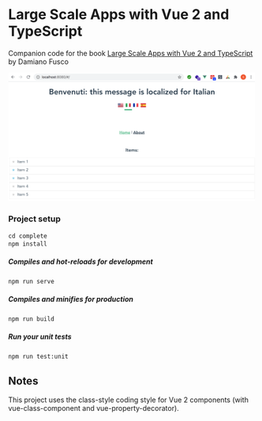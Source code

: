 # Large Scale Apps with Vue 2 and TypeScript
Companion code for the book [Large Scale Apps with Vue 2 and TypeScript](
https://leanpub.com/large-scale-apps-with-vue-and-typescript "Large Scale Apps with Vue 2 and TypeScript") by Damiano Fusco

<img src="/screenshots/localization-part2.png" width="500">

### Project setup
```
cd complete
npm install
```

##### Compiles and hot-reloads for development
```
npm run serve
```

##### Compiles and minifies for production
```
npm run build
```

##### Run your unit tests
```
npm run test:unit
```

## Notes
This project uses the class-style coding style for Vue 2 components (with vue-class-component and vue-property-decorator).
